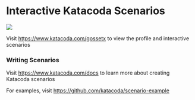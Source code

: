 # Interactive Katacoda Scenarios

[![](http://shields.katacoda.com/katacoda/gossetx/count.svg)](https://www.katacoda.com/gossetx "Get your profile on Katacoda.com")

Visit https://www.katacoda.com/gossetx to view the profile and interactive scenarios

### Writing Scenarios
Visit https://www.katacoda.com/docs to learn more about creating Katacoda scenarios

For examples, visit https://github.com/katacoda/scenario-example
